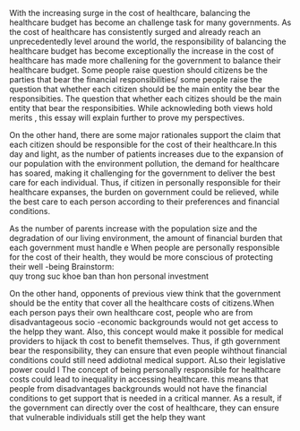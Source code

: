 With the increasing surge in the cost of healthcare, balancing the healthcare budget has become an challenge task for many governments. 
As the cost of healthcare has consistently surged and already reach an unprecedentedly level around the world, the responsibility of balancing the healthcare budget has become exceptionally 
the increase in the cost of healthcare has made more challening for the government to balance their healthcare budget. Some people raise question should citizens be the parties that bear the financial responsibilities/ some people raise the question that whether each citizen should be the main entity the bear the responsibities.
The question that whether each citizes should be the main entity that bear the responsibities. While acknowleding both views hold merits , this essay will explain further to prove my perspectives. 

On the other hand, there are some major rationales support the claim that each citizen should be responsible for the cost of their healthcare.In this day and light, as the number of patients increases due to the expansion of our population with the environment pollution, the demand for healthcare has soared, making it challenging for the government to deliver the best care for each individual. Thus, if citizen in personally responsible for their healthcare expanses, the burden on government could be relieved, while the best care to each person according to their preferences and financial conditions.

As the number of parents increase with the population size and the degradation of our living environment, the amount of financial burden that each government must handle e
When people are personally responsible for the cost of their health, they would be more conscious of protecting their well -being
Brainstorm: \
quy trong suc khoe ban than hon
personal investment



On the other hand, opponents of previous view think that the government should be the entity that cover all the healthcare costs of citizens.When each person pays their own healthcare cost, people who are from disadvantageous socio -economic backgrounds would not get access to the helpp they want. Also, this concept would make it possible for medical providers to hijack th cost to benefit themselves. Thus, if gth government bear the responsibility, they can ensure that even people wihthout financial conditions could still need addiotnal medical support. ALso their legislative power  could l
The concept of being personally responsible for healthcare costs could lead to inequality in accessing healthcare. this means that people from disadvantages backgrounds would not have the financial conditions to get support that is needed in a critical manner. As a result, if the government can directly over the cost of healthcare, they can ensure that vulnerable individuals still get the help they want 

